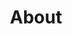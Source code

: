---
title: "About"
description: "Get fastest loan with smart way a seating home"
draft: false
layout: "about"

# banner
banner:
  subtitle: "We Are Delta"
  subtitle_color: ""
  title: "Give your team the design mindset & design tools"
  title_color: ""
  description: "Lorem ipsum dolor sit amet, consetetur sadipscing elitr, diam nonumy eirmod tempor invidunt ut labore dolore magna"
  description_color: ""
  button:
    enable: true
    label: "Get started now"
    icon: "fas fa-arrow-right"
    link: "contact/"
  
  image: "images/banner-about.png"

# brands
brands:
  enable: true

# featured_testimonial
featured_testimonial:
  enable: true
  author_image: "images/avatar/invision.jpg"
  review: "“ Companies with high design maturity see cost saving (x4), Revenue gains (x5), and brand and market position improvements to their design. ”"
  review_color: ""
  author_info: '"Design Frontier" from InVision'
  author_info_color: ""

# about_info
about_info:
  enable: true
  image: "images/team-group.jpg"
  subtitle: "We Are Delta"
  subtitle_color: ""
  title: "eaving them less time to The <br> check out competitors into."
  title_color: "white"

# features_box
features_box:
  enable: true
  features_box_item:
    - icon: "fas fa-file-signature"
      title: "Ultimate Guide"
      title_color: ""
      content: "Curabitur aliquet quam id dui posuere blandit. Donec sollicitudin molestie malesuada. Praesent sapien madssa, convallis a pellentesque nec, egestas in faucibus orci luctus et ultrices"
      content_color: ""

    - icon: "fas fa-signature"
      title: "How-to Webinars"
      title_color: ""
      content: "Curabitur aliquet quam id dui posuere blandit. Donec sollicitudin molestie malesuada. Praesent sapien madssa, convallis a pellentesque nec, egestas in faucibus orci luctus et ultrices"
      content_color: ""
      
    - icon: "fas fa-bullhorn"
      title: "workshops & FAQ"
      title_color: ""
      content: "Curabitur aliquet quam id dui posuere blandit. Donec sollicitudin molestie malesuada. Praesent sapien madssa, convallis a pellentesque nec, egestas in faucibus orci luctus et ultrices"
      content_color: ""

# image_and_content_block
image_and_content_block:
  enable: true
  bg_color: "#fcbe9f"
  subtitle: "We Are Delta"
  subtitle_color: ""
  title: "Lots of people love us, <br> and we're also."
  title_color: ""
  image: "images/block-image-03.png"
  content_position: "left" # Value will be - "left/right"
  content: |
    Vestibulum ante ipsum primis in faucibus orci luctus et ultrices posuere cubilia Curae; Donec velit neque, auctor sit amet aliquam vel, ullamcorper sit amet ligula. Vestibulum 
  
    * luctus et ultrices uere cubia Curae Donec verglit

    * Neque auctor congue leo eget malesuada Vivamus

    * Sit amet dui Nulla quis lorem ut libero malesuada feugiat

    * Donec verglit neque, auctor congue leo  malesuada.
  
  content_color: ""

# customer_info
customer_info:
  enable: true
  subtitle: "We Are Delta"
  subtitle_color: ""
  title: "We care about customers"
  title_color: ""
  block:
  - icon: "fas fa-hands-helping"
    icon_color: ""
    title: "Your design partner now <br> and in the future"
    title_color: ""
    content: "Curabitur arcu erat, accumsan id imperdiet et, porttitor at sem. Quisque velit nisi, pretium ut lacinia in, elementum id enim. Mauris blandit aliquet elit, eget tincidunt nibh pulvinar."
    content_color: ""

  - icon: "fas fa-headset"
    icon_color: ""
    title: "Around the clock <br> support from day one"
    title_color: ""
    content: "Curabitur arcu erat, accumsan id imperdiet et, porttitor at sem. Quisque velit nisi, pretium ut lacinia in, elementum id enim. Mauris blandit aliquet elit, eget tincidunt nibh pulvinar."
    content_color: ""

# our_peoples
our_peoples:
  enable: true
  subtitle: "We Are Delta"
  subtitle_color: ""
  title: "Some of our investors advisors"
  title_color: "white"
  lists:
  - image: "images/avatar/01.jpg"
    name: "Dianne Russell"
    name_color: "white"
    designation: "Binford Ltd."
    designation_color: ""

  - image: "images/avatar/02.jpg"
    name: "Guy Hawkins"
    name_color: "white"
    designation: "Big Kahuna Burger Ltd."
    designation_color: ""

  - image: "images/avatar/03.jpg"
    name: "Jerome Bell"
    name_color: "white"
    designation: "Abstergo Ltd."
    designation_color: ""

  - image: "images/avatar/04.jpg"
    name: "Marvin McKinney"
    name_color: "white"
    designation: "Barone LLC."
    designation_color: ""

  - image: "images/avatar/05.jpg"
    name: "Eleanor Pena"
    name_color: "white"
    designation: "Acme Co."
    designation_color: ""

  - image: "images/avatar/06.jpg"
    name: "Jacob Jones"
    name_color: "white"
    designation: "Abstergo Ltd."
    designation_color: ""

  - image: "images/avatar/07.jpg"
    name: "Guy Hawkins"
    name_color: "white"
    designation: "Binford Ltd."
    designation_color: ""

  - image: "images/avatar/08.jpg"
    name: "Devon Lane"
    name_color: "white"
    designation: "Biffco Enterprises Ltd."
    designation_color: ""


# career
career:
  enable: true
  subtitle: "We Are Delta"
  subtitle_color: ""
  title: "Delta’s Latest opportunities"
  title_color: ""
  content: "Curabitur arcu erat, accumsan id imperdiet et, lacinia in, elementum id enim. Curasfrbitur non nulla sit amet nisl tempus consr fwsrf wvallis "
  content_color: ""
  section: "career" # career data comming form "career.md" page


# call_to_action
call_to_action:
  enable: true
  title: ""
  subtitle: ""
  image: ""
  button_label: ""
  button_link: ""

---